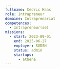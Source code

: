 ```yaml
---
fullname: Cédric Haas
role: Intrapreneur
domaine: Intraprenariat
competences:
  - Intrapreneur(se)
missions:
  - start: 2023-09-01
    end: 2025-06-27
    employer: SGDSN
    status: admin
    startups:
      - athena
---
```

